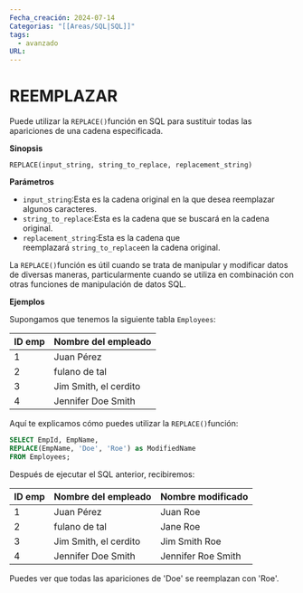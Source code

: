 ```yaml
---
Fecha_creación: 2024-07-14
Categorias: "[[Areas/SQL|SQL]]"
tags:
  - avanzado
URL:
---
```




# REEMPLAZAR

Puede utilizar la `REPLACE()`función en SQL para sustituir todas las apariciones de una cadena especificada.

**Sinopsis**

`REPLACE(input_string, string_to_replace, replacement_string)`

**Parámetros**

- `input_string`:Esta es la cadena original en la que desea reemplazar algunos caracteres.
- `string_to_replace`:Esta es la cadena que se buscará en la cadena original.
- `replacement_string`:Esta es la cadena que reemplazará `string_to_replace`en la cadena original.

La `REPLACE()`función es útil cuando se trata de manipular y modificar datos de diversas maneras, particularmente cuando se utiliza en combinación con otras funciones de manipulación de datos SQL.

**Ejemplos**

Supongamos que tenemos la siguiente tabla `Employees`:

|ID emp|Nombre del empleado|
|---|---|
|1|Juan Pérez|
|2|fulano de tal|
|3|Jim Smith, el cerdito|
|4|Jennifer Doe Smith|

Aquí te explicamos cómo puedes utilizar la `REPLACE()`función:

```sql
SELECT EmpId, EmpName,
REPLACE(EmpName, 'Doe', 'Roe') as ModifiedName
FROM Employees;
```

Después de ejecutar el SQL anterior, recibiremos:

|ID emp|Nombre del empleado|Nombre modificado|
|---|---|---|
|1|Juan Pérez|Juan Roe|
|2|fulano de tal|Jane Roe|
|3|Jim Smith, el cerdito|Jim Smith Roe|
|4|Jennifer Doe Smith|Jennifer Roe Smith|

Puedes ver que todas las apariciones de 'Doe' se reemplazan con 'Roe'.


